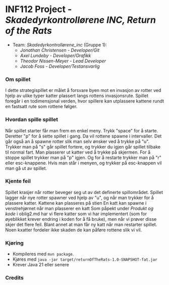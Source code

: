 # INF112 Project - *Skadedyrkontrollørene INC, Return of the Rats*

* Team: *Skadedyrkontrollørene_inc* (Gruppe 1): 
    * *Jonathan Christensen - Developer/Git*
    * *Axel Lundeby - Developer/Grafikk*
    * *Theodor Nissen-Meyer - Lead Developer*
    * *Jacob Foss - Developer/Testansvarlig* 

### Om spillet
I dette strategispillet er målet å forsvare byen mot en invasjon av rotter ved hjelp av ulike typer katter plassert langs rottens invasjonsrute. Spillet foregår i en todimensjonal verden, hvor spillere kan utplassere kattene rundt en fastsatt rute som rottene følger. 

### Hvordan spille spillet
Når spillet starter får man frem en enkel meny. Trykk "space" for å starte. Deretter "p" for å sette spillet i gang. Da vil rottene spawne i intervaller. Det går også an å spawne rotter slik man selv ønsker ved å trykke på "u". Trykker man på "s" går spillet fortere, og trykker du igjen går spillet tilbake til normal fart. Man plasserer ut katter ved å trykke på skjermen. For å stoppe spillet trykker man på "p" igjen. Og for å restarte trykker man på "r" eller esc-knappene. Hvis man står i menyen, og trykker på esc-knappen vil man gå ut av spillet.

### Kjente feil
Spillet krasjer når rotter beveger seg ut av det definerte spillområdet.
Spillet lagger når nye rotter spawner ved hjelp av "u", og når man trykker for å plassere katter.
Kattene kan plasseres på stien
En katt kan spawne i venstrehjørnet når man plasserer en katt
Som påpekt under *Produkt og kode* i oblig2.md har vi flere katter som vi har implementert (som for øyeblikket krever endring i koden for å få bruke), men når vi prøver disse skjer det flere feil. Blant annet at man får ny katt når man restarter spillet. Noen kxatter fordeler ikke skaden de kan påføre rottene slik vi vil. 

### Kjøring
* Kompileres med `mvn package`.
* Kjøres med `java -jar target/returnOfTheRats-1.0-SNAPSHOT-fat.jar`
* Krever Java 21 eller senere

### Credits